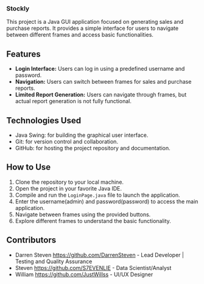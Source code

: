 ### Stockly
This project is a Java GUI application focused on generating sales and purchase reports. It provides a simple interface for users to navigate between different frames and access basic functionalities. 

## Features
- **Login Interface:** Users can log in using a predefined username and password.
- **Navigation:** Users can switch between frames for sales and purchase reports.
- **Limited Report Generation:** Users can navigate through frames, but actual report generation is not fully functional.

## Technologies Used
- Java Swing: for building the graphical user interface.
- Git: for version control and collaboration.
- GitHub: for hosting the project repository and documentation.

## How to Use
1. Clone the repository to your local machine.
2. Open the project in your favorite Java IDE.
3. Compile and run the `LoginPage.java` file to launch the application.
4. Enter the username(admin) and password(password) to access the main application.
5. Navigate between frames using the provided buttons.
6. Explore different frames to understand the basic functionality.

## Contributors
- Darren Steven https://github.com/DarrenSteven - Lead Developer | Testing and Quality Assurance
- Steven https://github.com/S7EVENLIE - Data Scientist/Analyst
- William https://github.com/JustWillss - UI/UX Designer 
